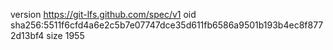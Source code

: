 version https://git-lfs.github.com/spec/v1
oid sha256:5511f6cfd4a6e2c5b7e07747dce35d611fb6586a9501b193b4ec8f8772d13bf4
size 1955

